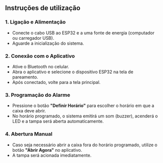 
## Instruções de utilização

### 1. Ligação e Alimentação

- Conecte o cabo USB ao ESP32 e a uma fonte de energia (computador ou carregador USB).  
- Aguarde a inicialização do sistema.

### 2. Conexão com o Aplicativo

- Ative o Bluetooth no celular.  
- Abra o aplicativo e selecione o dispositivo ESP32 na tela de pareamento.  
- Após conectado, volte para a tela principal.

### 3. Programação do Alarme

- Pressione o botão **"Definir Horário"** para escolher o horário em que a caixa deve abrir.  
- No horário programado, o sistema emitirá um som (buzzer), acenderá o LED e a tampa será aberta automaticamente.

### 4. Abertura Manual

- Caso seja necessário abrir a caixa fora do horário programado, utilize o botão **"Abrir Agora"** no aplicativo.  
- A tampa será acionada imediatamente.
